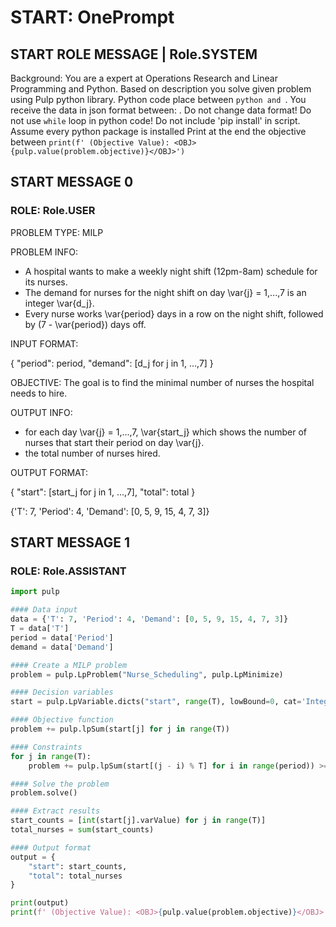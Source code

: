 # START: OnePrompt 
## START ROLE MESSAGE | Role.SYSTEM 
Background: You are a expert at Operations Research and Linear Programming and Python. Based on description you solve given problem using Pulp python library. Python code place between ```python and ```. You receive the data in json format between: <DATA></DATA>. Do not change data format! Do not use `while` loop in python code! Do not include 'pip install' in script. Assume every python package is installed Print at the end the objective between <OBJ></OBJ> `print(f' (Objective Value): <OBJ>{pulp.value(problem.objective)}</OBJ>')`  
## START MESSAGE 0 
### ROLE: Role.USER
<DESCRIPTION>
PROBLEM TYPE: MILP

PROBLEM INFO: 
- A hospital wants to make a weekly night shift (12pm-8am) schedule for its nurses. 
- The demand for nurses for the night shift on day \var{j} = 1,...,7 is an integer \var{d_j}. 
- Every nurse works \var{period} days in a row on the night shift, followed by (7 - \var{period}) days off.


INPUT FORMAT: 

{
    "period": period,
    "demand": [d_j for j in 1, ...,7]
}

OBJECTIVE: The goal is to find the minimal number of nurses the hospital needs to hire. 

OUTPUT INFO: 

- for each day \var{j} = 1,...,7, \var{start_j} which shows the number of nurses that start their period on day \var{j}.
- the total number of nurses hired.

OUTPUT FORMAT:

{
    "start": [start_j for j in 1, ...,7],
    "total": total
}


</DESCRIPTION>
<DATA>
{'T': 7, 'Period': 4, 'Demand': [0, 5, 9, 15, 4, 7, 3]}</DATA>


## START MESSAGE 1 
### ROLE: Role.ASSISTANT
```python
import pulp

#### Data input
data = {'T': 7, 'Period': 4, 'Demand': [0, 5, 9, 15, 4, 7, 3]}
T = data['T']
period = data['Period']
demand = data['Demand']

#### Create a MILP problem
problem = pulp.LpProblem("Nurse_Scheduling", pulp.LpMinimize)

#### Decision variables
start = pulp.LpVariable.dicts("start", range(T), lowBound=0, cat='Integer')

#### Objective function
problem += pulp.lpSum(start[j] for j in range(T))

#### Constraints
for j in range(T):
    problem += pulp.lpSum(start[(j - i) % T] for i in range(period)) >= demand[j]

#### Solve the problem
problem.solve()

#### Extract results
start_counts = [int(start[j].varValue) for j in range(T)]
total_nurses = sum(start_counts)

#### Output format
output = {
    "start": start_counts,
    "total": total_nurses
}

print(output)
print(f' (Objective Value): <OBJ>{pulp.value(problem.objective)}</OBJ>')
```

